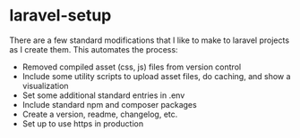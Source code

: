 laravel-setup
===============
There are a few standard modifications that I like to make to laravel projects as I create them. This automates the process:

* Removed compiled asset (css, js) files from version control
* Include some utility scripts to upload asset files, do caching, and show a visualization
* Set some additional standard entries in .env
* Include standard npm and composer packages
* Create a version, readme, changelog, etc.
* Set up to use https in production
